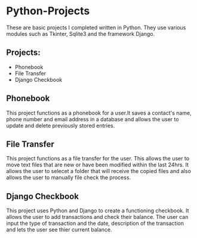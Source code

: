 # Python-Projects

These are basic projects I completed written in Python. They use various modules such as Tkinter, Sqlite3 and the framework Django.

## Projects:

 * Phonebook
 * File Transfer
 * Django Checkbook
 
 
 ## Phonebook
 This project functions as a phonebook for a user.It saves a contact's name, phone number and email address
 in a database and allows the user to update and delete previously stored entries.
 
 ## File Transfer
 This project functions as a file transfer for the user. This allows the user to move text files that are new or have been modified within
 the last 24hrs. It allows the user to selecet a folder that will receive the copied files and also allows the user to manually file check the process.
 
 ## Django Checkbook
 This project uses Python and Django to create a functioning checkbook. It allows the user to add transactions and check their balance.
 The user can input the type of transaction and the date, description of the transaction and lets the user see thier current balance.
 
 

